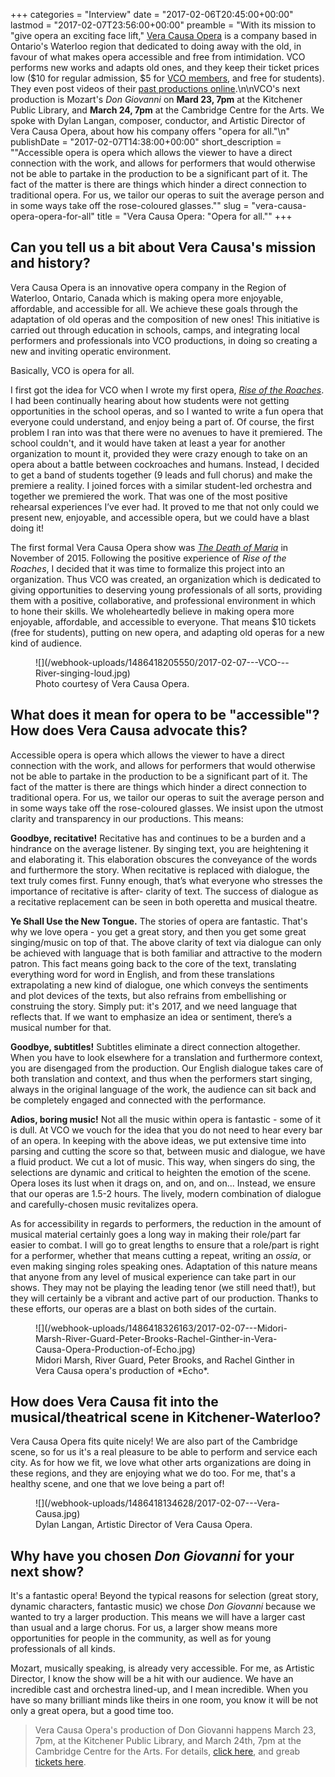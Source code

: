 +++
categories = "Interview"
date = "2017-02-06T20:45:00+00:00"
lastmod = "2017-02-07T23:56:00+00:00"
preamble = "With its mission to \"give opera an exciting face lift,\" [Vera Causa Opera](/scene/companies/vera-causa-opera/) is a company based in Ontario's Waterloo region that dedicated to doing away with the old, in favour of what makes opera accessible and free from intimidation. VCO performs new works and adapts old ones, and they keep their ticket prices low ($10 for regular admission, $5 for [VCO members](http://www.vcopera.ca/membership), and free for students). They even post videos of their [past productions online](http://www.vcopera.ca/past-shows).\n\nVCO's next production is Mozart's *Don Giovanni* on **Mard 23, 7pm** at the Kitchener Public Library, and **March 24, 7pm** at the Cambridge Centre for the Arts. We spoke with Dylan Langan, composer, conductor, and Artistic Director of Vera Causa Opera, about how his company offers \"opera for all.\"\n"
publishDate = "2017-02-07T14:38:00+00:00"
short_description = "\"Accessible opera is opera which allows the viewer to have a direct connection with the work, and allows for performers that would otherwise not be able to partake in the production to be a significant part of it. The fact of the matter is there are things which hinder a direct connection to traditional opera. For us, we tailor our operas to suit the average person and in some ways take off the rose-coloured glasses.\""
slug = "vera-causa-opera-opera-for-all"
title = "Vera Causa Opera: &quot;Opera for all.&quot;"
+++

## Can you tell us a bit about Vera Causa's mission and history?

Vera Causa Opera is an innovative opera company in the Region of Waterloo, Ontario, Canada which is making opera more enjoyable, affordable, and accessible for all. We achieve these goals through the adaptation of old operas and the composition of new ones! This initiative is carried out through education in schools, camps, and integrating local performers and professionals into VCO productions, in doing so creating a new and inviting operatic environment. 

Basically, VCO is opera for all. 

I first got the idea for VCO when I wrote my first opera, [*Rise of the Roaches*](https://www.youtube.com/watch?v=rvUnLpWerpo). I had been continually hearing about how students were not getting opportunities in the school operas, and so I wanted to write a fun opera that everyone could understand, and enjoy being a part of. Of course, the first problem I ran into was that there were no avenues to have it premiered. The school couldn't, and it would have taken at least a year for another organization to mount it, provided they were crazy enough to take on an opera about a battle between cockroaches and humans. Instead, I decided to get a band of students together (9 leads and full chorus) and make the premiere a reality. I joined forces with a similar student-led orchestra and together we premiered the work. That was one of the most positive rehearsal experiences I’ve ever had. It proved to me that not only could we present new, enjoyable, and accessible opera, but we could have a blast doing it!

The first formal Vera Causa Opera show was [*The Death of Maria*](https://www.youtube.com/watch?v=sraWYTW3Lvc&feature=youtu.be) in November of 2015. Following the positive experience of *Rise of the Roaches*, I decided that it was time to formalize this project into an organization. Thus VCO was created, an organization which is dedicated to giving opportunities to deserving young professionals of all sorts, providing them with a positive, collaborative, and professional environment in which to hone their skills. We wholeheartedly believe in making opera more enjoyable, affordable, and accessible to everyone. That means $10 tickets (free for students), putting on new opera, and adapting old operas for a new kind of audience.

<figure data-type="image">
![](/webhook-uploads/1486418205550/2017-02-07---VCO---River-singing-loud.jpg)<figcaption>Photo courtesy of Vera Causa Opera.</figcaption>
</figure>

## What does it mean for opera to be "accessible"? How does Vera Causa advocate this?

Accessible opera is opera which allows the viewer to have a direct connection with the work, and allows for performers that would otherwise not be able to partake in the production to be a significant part of it. The fact of the matter is there are things which hinder a direct connection to traditional opera. For us, we tailor our operas to suit the average person and in some ways take off the rose-coloured glasses. We insist upon the utmost clarity and transparency in our productions. This means:

**Goodbye, recitative!** Recitative has and continues to be a burden and a hindrance on the average listener. By singing text, you are heightening it and elaborating it. This elaboration obscures the conveyance of the words and furthermore the story. When recitative is replaced with dialogue, the text truly comes first. Funny enough, that’s what everyone who stresses the importance of recitative is after- clarity of text. The success of dialogue as a recitative replacement can be seen in both operetta and musical theatre.

**Ye Shall Use the New Tongue.** The stories of opera are fantastic. That's why we love opera - you get a great story, and then you get some great singing/music on top of that. The above clarity of text via dialogue can only be achieved with language that is both familiar and attractive to the modern patron. This fact means going back to the core of the text, translating everything word for word in English, and from these translations extrapolating a new kind of dialogue, one which conveys the sentiments and plot devices of the texts, but also refrains from embellishing or construing the story. Simply put: it's 2017, and we need language that reflects that. If we want to emphasize an idea or sentiment, there’s a musical number for that.

**Goodbye, subtitles!** Subtitles eliminate a direct connection altogether. When you have to look elsewhere for a translation and furthermore context, you are disengaged from the production. Our English dialogue takes care of both translation and context, and thus when the performers start singing, always in the original language of the work, the audience can sit back and be completely engaged and connected with the performance.

**Adios, boring music!** Not all the music within opera is fantastic - some of it is dull. At VCO we vouch for the idea that you do not need to hear every bar of an opera. In keeping with the above ideas, we put extensive time into parsing and cutting the score so that, between music and dialogue, we have a fluid product. We cut a lot of music. This way, when singers do sing, the selections are dynamic and critical to heighten the emotion of the scene. Opera loses its lust when it drags on, and on, and on... Instead, we ensure that our operas are 1.5-2 hours. The lively, modern combination of dialogue and carefully-chosen music revitalizes opera.

As for accessibility in regards to performers, the reduction in the amount of musical material certainly goes a long way in making their role/part far easier to combat. I will go to great lengths to ensure that a role/part is right for a performer, whether that means cutting a repeat, writing an *ossia*, or even making singing roles speaking ones. Adaptation of this nature means that anyone from any level of musical experience can take part in our shows. They may not be playing the leading tenor (we still need that!), but they will certainly be a vibrant and active part of our production. Thanks to these efforts, our operas are a blast on both sides of the curtain.

<figure data-type="image">![](/webhook-uploads/1486418326163/2017-02-07---Midori-Marsh-River-Guard-Peter-Brooks-Rachel-Ginther-in-Vera-Causa-Opera-Production-of-Echo.jpg)
<figcaption>Midori Marsh, River Guard, Peter Brooks, and Rachel Ginther in Vera Causa opera's production of *Echo*.</figcaption>
</figure>

## How does Vera Causa fit into the musical/theatrical scene in Kitchener-Waterloo?

Vera Causa Opera fits quite nicely! We are also part of the Cambridge scene, so for us it's a real pleasure to be able to perform and service each city. As for how we fit, we love what other arts organizations are doing in these regions, and they are enjoying what we do too. For me, that's a healthy scene, and one that we love being a part of!


<figure data-type="image">
![](/webhook-uploads/1486418134628/2017-02-07---Vera-Causa.jpg)
<figcaption>Dylan Langan, Artistic Director of Vera Causa Opera.</figcaption>
</figure>

## Why have you chosen *Don Giovanni* for your next show?

It's a fantastic opera! Beyond the typical reasons for selection (great story, dynamic characters, fantastic music) we chose *Don Giovanni* because we wanted to try a larger production. This means we will have a larger cast than usual and a large chorus. For us, a larger show means more opportunities for people in the community, as well as for young professionals of all kinds. 

Mozart, musically speaking, is already very accessible. For me, as Artistic Director, I know the show will be a hit with our audience. We have an incredible cast and orchestra lined-up, and I mean incredible. When you have so many brilliant minds like theirs in one room, you know it will be not only a great opera, but a good time too.

>Vera Causa Opera's production of Don Giovanni happens March 23, 7pm, at the Kitchener Public Library, and March 24th, 7pm at the Cambridge Centre for the Arts. For details, [click here](http://www.vcopera.ca/this-season), and greab [tickets here](https://www.ticketscene.ca/events/16879/).
